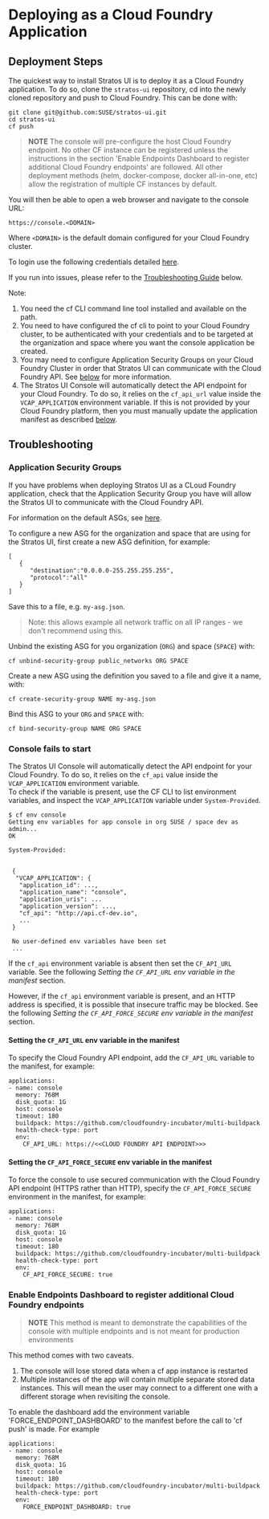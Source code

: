 # Deploying as a Cloud Foundry Application

## Deployment Steps

The quickest way to install Stratos UI is to deploy it as a Cloud Foundry application. To do so, clone the `stratos-ui` repository, cd into the newly cloned repository and push to Cloud Foundry. This can be done with:

```
git clone git@github.com:SUSE/stratos-ui.git
cd stratos-ui
cf push
```

>**NOTE** The console will pre-configure the host Cloud Foundry endpoint. No other CF instance can be registered unless the instructions in the section 'Enable Endpoints Dashboard to register additional Cloud Foundry endpoints' are followed.
 All other deployment methods (helm, docker-compose, docker all-in-one, etc) allow the registration of multiple CF instances by default.

You will then be able to open a web browser and navigate to the console URL:

`https://console.<DOMAIN>`

Where `<DOMAIN>` is the default domain configured for your Cloud Foundry cluster.

To login use the following credentials detailed [here](../../docs/access.md).

If you run into issues, please refer to the [Troubleshooting Guide](#troubleshooting) below.

Note:

1. You need the cf CLI command line tool installed and available on the path.
2. You need to have configured the cf cli to point to your Cloud Foundry cluster, to be authenticated with your credentials and to be targeted at the organization and space where you want the console application be created.
3. You may need to configure Application Security Groups on your Cloud Foundry Cluster in order that  Stratos UI can communicate with the Cloud Foundry API. See [below](#application-security-groups) for more information.
4. The Stratos UI Console will automatically detect the API endpoint for your Cloud Foundry. To do so, it relies on the `cf_api_url` value inside the `VCAP_APPLICATION` environment variable. If this is not provided by your Cloud Foundry platform, then you must manually update the application manifest as described [below](#console-fails-to-start).

## Troubleshooting

### Application Security Groups

If you have problems when deploying Stratos UI as a CLoud Foundry application, check that the Application Security Group you have will allow the Stratos UI to communicate with the Cloud Foundry API.

For information on the default ASGs, see [here](https://docs.cloudfoundry.org/concepts/asg.html#default-asg).

To configure a new ASG for the organization and space that are using for the Stratos UI, first create a new ASG definition, for example:

```
[
   {
      "destination":"0.0.0.0-255.255.255.255",
      "protocol":"all"
   }
]
```

Save this to a file, e.g. `my-asg.json`.

> Note: this allows example all network traffic on all IP ranges - we don't recommend using this.

Unbind the existing ASG for you organization (`ORG`) and space (`SPACE`) with:

```
cf unbind-security-group public_networks ORG SPACE
```

Create a new ASG using the definition you saved to a file and give it a name, with:

```
cf create-security-group NAME my-asg.json
```

Bind this ASG to your `ORG` and `SPACE` with:

```
cf bind-security-group NAME ORG SPACE
```

### Console fails to start

The Stratos UI Console will automatically detect the API endpoint for your Cloud Foundry. To do so, it relies on the `cf_api` value inside the `VCAP_APPLICATION` environment variable.  
To check if the variable is present, use the CF CLI to list environment variables, and inspect the `VCAP_APPLICATION` variable under `System-Provided`. 

```
$ cf env console
Getting env variables for app console in org SUSE / space dev as admin...
OK
 
System-Provided:
 
 
 {
  "VCAP_APPLICATION": {
   "application_id": ...,
   "application_name": "console",
   "application_uris": ...
   "application_version": ...,
   "cf_api": "http://api.cf-dev.io",
   ...
 }
 
 No user-defined env variables have been set
 ...
```

If the `cf_api` environment variable is absent then set the `CF_API_URL` variable. See the following _Setting the `CF_API_URL` env variable in the manifest_ section.


However, if the `cf_api` environment variable is present, and an HTTP address is specified, it is possible that insecure traffic may be blocked. See the following _Setting the `CF_API_FORCE_SECURE` env variable in the manifest_ section.


#### Setting the `CF_API_URL` env variable in the manifest

To specify the Cloud Foundry API endpoint, add the `CF_API_URL` variable to the manifest, for example:

```
applications:
- name: console
  memory: 768M
  disk_quota: 1G
  host: console
  timeout: 180
  buildpack: https://github.com/cloudfoundry-incubator/multi-buildpack
  health-check-type: port
  env:
    CF_API_URL: https://<<CLOUD FOUNDRY API ENDPOINT>>>
```

#### Setting the `CF_API_FORCE_SECURE` env variable in the manifest

To force the console to use secured communication with the Cloud Foundry API endpoint (HTTPS rather than HTTP), specify the `CF_API_FORCE_SECURE` environment in the manifest, for example:

```
applications:
- name: console
  memory: 768M
  disk_quota: 1G
  host: console
  timeout: 180
  buildpack: https://github.com/cloudfoundry-incubator/multi-buildpack
  health-check-type: port
  env:
    CF_API_FORCE_SECURE: true
```

### Enable Endpoints Dashboard to register additional Cloud Foundry endpoints

>**NOTE** This method is meant to demonstrate the capabilities of the console with multiple endpoints and is not meant for production environments

This method comes with two caveats.

1. The console will lose stored data when a cf app instance is restarted
2. Multiple instances of the app will contain multiple separate stored data instances. This will mean the user may connect to a different one with a different storage when revisiting the console.


To enable the dashboard add the environment variable 'FORCE_ENDPOINT_DASHBOARD' to the manifest before the call to 'cf push' is made. For example

```
applications:
- name: console
  memory: 768M
  disk_quota: 1G
  host: console
  timeout: 180
  buildpack: https://github.com/cloudfoundry-incubator/multi-buildpack
  health-check-type: port
  env:
    FORCE_ENDPOINT_DASHBOARD: true
```

